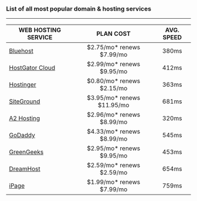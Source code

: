 ### List of all most popular domain & hosting services
---

| WEB HOSTING SERVICE                           |          PLAN COST         | AVG. SPEED |
|-----------------------------------------------|:--------------------------:|:----------:|
| [Bluehost](https://www.bluehost.com/)         |  $2.75/mo* renews \$7.99/mo |    380ms   |
| [HostGator Cloud](https://www.hostgator.com/) |  $2.99/mo* renews \$9.95/mo |    412ms   |
| [Hostinger](https://www.hostinger.com/)       |  $0.80/mo* renews \$2.15/mo |    363ms   |
| [SiteGround](https://www.siteground.com/)     | $3.95/mo* renews \$11.95/mo |    681ms   |
| [A2 Hosting](https://www.a2hosting.com/)      |  $2.96/mo* renews \$8.99/mo |    320ms   |
| [GoDaddy](https://in.godaddy.com/)            |  $4.33/mo* renews \$8.99/mo |    545ms   |
| [GreenGeeks](https://www.greengeeks.com/)     |  $2.95/mo* renews \$9.95/mo |    453ms   |
| [DreamHost](https://www.dreamhost.com/)       |  $2.59/mo* renews \$2.59/mo |    654ms   |
| [iPage](https://www1.ipage.com)               |  $1.99/mo* renews \$7.99/mo |    759ms   |